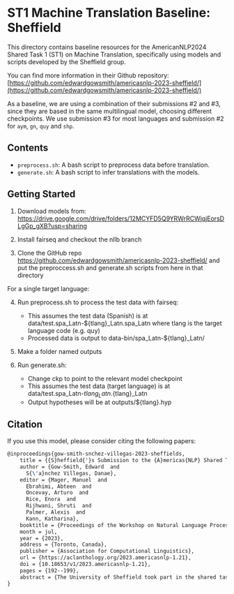 # ST1 Machine Translation Baseline: Sheffield

This directory contains baseline resources for the AmericanNLP2024 Shared Task 1 (ST1) on Machine Translation, specifically using models and scripts developed by the Sheffield group.

You can find more information in their Github repository: [https://github.com/edwardgowsmith/americasnlp-2023-sheffield/](https://github.com/edwardgowsmith/americasnlp-2023-sheffield/)

As a baseline, we are using a combination of their submissions #2 and #3, since they are based in the same multilingual model, choosing different checkpoints.
We use submission #3 for most languages and submission #2 for `aym`, `gn`, `quy` and `shp`.

## Contents

- `preprocess.sh`: A bash script to preprocess data before translation.
- `generate.sh`:  A bash script to infer translations with the models.

## Getting Started

1) Download models from: https://drive.google.com/drive/folders/12MCYFD5Q9YRWrRCWjqjEorsDLgGp_gXB?usp=sharing 

2) Install fairseq and checkout the nllb branch

3) Clone the GitHub repo https://github.com/edwardgowsmith/americasnlp-2023-sheffield/ and put the preproccess.sh and generate.sh scripts from here in that directory

For a single target language:

4) Run preprocess.sh to process the test data with fairseq:
	- This assumes the test data (Spanish) is at  data/test.spa_Latn-${tlang}_Latn.spa_Latn where tlang is the target language code (e.g. quy)
	- Processed data is output to data-bin/spa_Latn-${tlang}_Latn/
	
5) Make a folder named outputs

6) Run generate.sh:
	- Change ckp to point to the relevant model checkpoint
	- This assumes the test data (target language) is at  data/test.spa_Latn-${tlang}_Latn.${tlang}_Latn
	- Output hypotheses will be at outputs/${tlang}.hyp 

## Citation

If you use this model, please consider citing the following papers:

```latex
@inproceedings{gow-smith-snchez-villegas-2023-sheffields,
    title = {{S}heffield{'}s Submission to the {A}mericas{NLP} Shared Task on Machine Translation into Indigenous Languages},
    author = {Gow-Smith, Edward  and
      S{\'a}nchez Villegas, Danae},
    editor = {Mager, Manuel  and
      Ebrahimi, Abteen  and
      Oncevay, Arturo  and
      Rice, Enora  and
      Rijhwani, Shruti  and
      Palmer, Alexis  and
      Kann, Katharina},
    booktitle = {Proceedings of the Workshop on Natural Language Processing for Indigenous Languages of the Americas (AmericasNLP)},
    month = jul,
    year = {2023},
    address = {Toronto, Canada},
    publisher = {Association for Computational Linguistics},
    url = {https://aclanthology.org/2023.americasnlp-1.21},
    doi = {10.18653/v1/2023.americasnlp-1.21},
    pages = {192--199},
    abstract = {The University of Sheffield took part in the shared task 2023 AmericasNLP for all eleven language pairs. Our models consist of training different variations of NLLB-200 model on data provided by the organizers and available data from various sources such as constitutions, handbooks and news articles. Our models outperform the baseline model on the development set on chrF with substantial improvements particularly for Aymara, Guarani and Quechua. On the test set, our best submission achieves the highest average chrF of all the submissions, we rank first in four of the eleven languages, and at least one of our models ranks in the top 3 for all languages.},
}
```